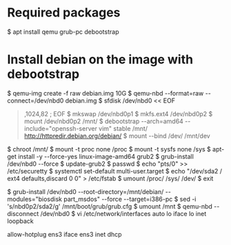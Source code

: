 # Required packages

$ apt install qemu grub-pc debootstrap

# Install debian on the image with debootstrap

$ qemu-img create -f raw debian.img 10G
$ qemu-nbd --format=raw --connect=/dev/nbd0 debian.img
$ sfdisk /dev/nbd0 << EOF
>,1024,82
>;
>EOF
$ mkswap /dev/nbd0p1
$ mkfs.ext4 /dev/nbd0p2
$ mount /dev/nbd0p2 /mnt/
$ debootstrap --arch=amd64 --include="openssh-server vim" stable /mnt/ http://httpredir.debian.org/debian/
$ mount --bind /dev/ /mnt/dev



$ chroot /mnt/
$ mount -t proc none /proc
$ mount -t sysfs none /sys
$ apt-get install -y --force-yes linux-image-amd64 grub2
$ grub-install /dev/nbd0 --force
$ update-grub2
$ passwd
$ echo "pts/0" >> /etc/securetty
$ systemctl set-default multi-user.target
$ echo "/dev/sda2 / ext4 defaults,discard 0 0" > /etc/fstab
$ umount /proc/ /sys/ /dev/
$ exit

$ grub-install /dev/nbd0 --root-directory=/mnt/debian/ --modules="biosdisk part_msdos" --force --target=i386-pc
$ sed -i 's/nbd0p2/sda2/g' /mnt/boot/grub/grub.cfg
$ umount /mnt
$ qemu-nbd --disconnect /dev/nbd0
$ vi /etc/network/interfaces
auto lo
iface lo inet loopback

allow-hotplug ens3
iface ens3 inet dhcp


